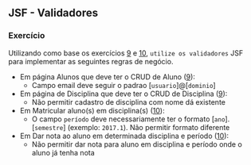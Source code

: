 ## JSF - Validadores
### Exercício

Utilizando como base os exercícios [9](exercicio-9) e [10](exercicio-10), `utilize os validadores` JSF para implementar as seguintes regras de negócio.

* Em página Alunos que deve ter o CRUD de Aluno ([9](exercicio-9)):
  * Campo email deve seguir o padrao [`usuario`]@[`dominio`]
* Em página de Disciplina que deve ter o CRUD de Disciplina ([9](exercicio-9)):
  * Não permitir cadastro de disciplina com nome dá existente
* Em Matricular aluno(s) em disciplina(s) ([10](exercicio-10)):
  * O campo `período` deve necessariamente ter o formato [`ano`].[`semestre`] (exemplo: `2017.1`). Não permitir formato diferente
* Em Dar nota ao aluno em determinada disciplina e período ([10](exercicio-10)):
  * Não permitir dar nota para aluno em disciplina e período onde o aluno já tenha nota
